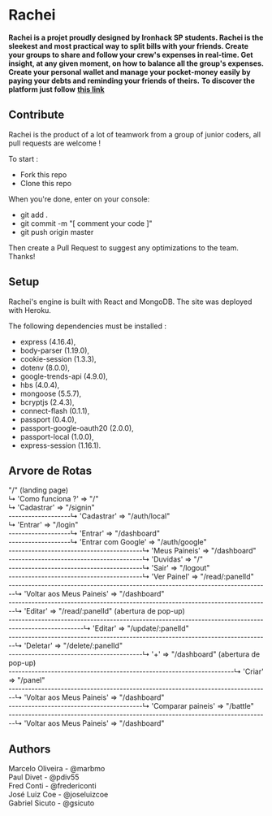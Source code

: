 # Rachei

**Rachei is a projet proudly designed by Ironhack SP students. Rachei is the sleekest and most practical way to split bills with your friends. Create your groups to share and follow your crew's expenses in real-time. Get insight, at any given moment, on how to balance all the group's expenses. Create your personal wallet and manage your pocket-money easily by paying your debts and reminding your friends of theirs.** 
  **To discover the platform just follow** <a href="www.rachei.herokuapp.com"><strong>this link</strong></a>


## Contribute
Rachei is the product of a lot of teamwork from a group of junior coders, all pull requests are welcome !

To start :
- Fork this repo
- Clone this repo

When you're done, enter on your console:
- git add .
- git commit -m "[ comment your code ]"
- git push origin master

Then create a Pull Request to suggest any optimizations to the team.
Thanks!


## Setup
Rachei's engine is built with React and MongoDB.
The site was deployed with Heroku.

The following dependencies must be installed :
- express (4.16.4),
- body-parser (1.19.0),
- cookie-session (1.3.3),
- dotenv (8.0.0),
- google-trends-api (4.9.0),
- hbs (4.0.4),
- mongoose (5.5.7),
- bcryptjs (2.4.3),
- connect-flash (0.1.1),
- passport (0.4.0),
- passport-google-oauth20 (2.0.0),
- passport-local (1.0.0),
- express-session (1.16.1).


## Arvore de Rotas
"/"  (landing page) <br>
 ↳ 'Como funciona ?' => "/"    <br>
 ↳ 'Cadastrar' => "/signin"   <br>
 -------------------↳ 'Cadastrar' => "/auth/local" <br>
 ↳ 'Entrar' => "/login"  <br>
-------------------↳ 'Entrar' => "/dashboard" <br>
-------------------↳ 'Entrar com Google' => "/auth/google" <br>
-----------------------------------------↳ 'Meus Paineis' => "/dashboard"  <br>
-----------------------------------------↳ 'Duvidas' => "/"  <br>
-----------------------------------------↳ 'Sair' => "/logout" <br>
-----------------------------------------↳ 'Ver Painel' => "/read/:panelId" <br>
--------------------------------------------------------------------------------↳ 'Voltar aos Meus Paineis' => "/dashboard"  <br>
--------------------------------------------------------------------------------↳ 'Editar' => "/read/:panelId"     (abertura de pop-up)<br>
-----------------------------------------------------------------------------------------------------↳ 'Editar' => "/update/:panelId"  <br>
--------------------------------------------------------------------------------↳ 'Deletar' => "/delete/:panelId" <br>
-----------------------------------------↳ '+' => "/dashboard"      (abertura de pop-up)<br>
---------------------------------------------------------------------↳ 'Criar' => "/panel"  <br>
--------------------------------------------------------------------------------↳ 'Voltar aos Meus Paineis' => "/dashboard"  <br>
-----------------------------------------↳ 'Comparar paineis' => "/battle"  <br>
--------------------------------------------------------------------------------↳ 'Voltar aos Meus Paineis' => "/dashboard"  <br>

## Authors
Marcelo Oliveira - @marbmo <br>
Paul Divet - @pdiv55 <br>
Fred Conti - @fredericonti <br>
José Luiz Coe - @joseluizcoe <br>
Gabriel Sicuto - @gsicuto